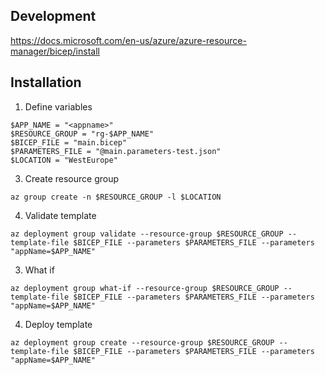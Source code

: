 ## Development

https://docs.microsoft.com/en-us/azure/azure-resource-manager/bicep/install

## Installation

1. Define variables

```
$APP_NAME = "<appname>"
$RESOURCE_GROUP = "rg-$APP_NAME"
$BICEP_FILE = "main.bicep"
$PARAMETERS_FILE = "@main.parameters-test.json"
$LOCATION = "WestEurope"
```

3. Create resource group

```
az group create -n $RESOURCE_GROUP -l $LOCATION
```

4. Validate template

```
az deployment group validate --resource-group $RESOURCE_GROUP --template-file $BICEP_FILE --parameters $PARAMETERS_FILE --parameters "appName=$APP_NAME"
```

3. What if

```
az deployment group what-if --resource-group $RESOURCE_GROUP --template-file $BICEP_FILE --parameters $PARAMETERS_FILE --parameters "appName=$APP_NAME"
```

4. Deploy template

```
az deployment group create --resource-group $RESOURCE_GROUP --template-file $BICEP_FILE --parameters $PARAMETERS_FILE --parameters "appName=$APP_NAME"
```
